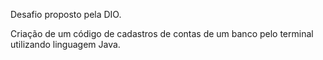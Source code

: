 Desafio proposto pela DIO.

Criação de um código de cadastros de contas de um banco pelo terminal utilizando linguagem Java.
